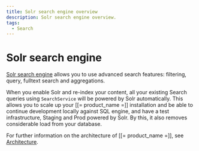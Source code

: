 ```yaml
---
title: Solr search engine overview
description: Solr search engine overview.
tags:
  - Search
---
```


# Solr search engine

[Solr search engine](https://github.com/ibexa/solr) allows you to use advanced search features: filtering, query, fulltext search and aggregations.

When you enable Solr and re-index your content, all your existing Search queries using `SearchService` will be powered by Solr automatically. 
This allows you to scale up your [[= product_name =]] installation and be able to continue development locally against SQL engine, and have a test infrastructure, Staging and Prod powered by Solr. 
By this, it also removes considerable load from your database. 

For further information on the architecture of [[= product_name =]], see [Architecture](architecture.md).
